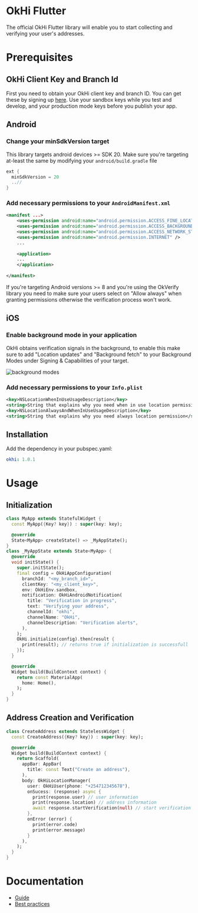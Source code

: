 # OkHi Flutter
The official OkHi Flutter library will enable you to start collecting and verifying your user's addresses.

# Prerequisites

## OkHi Client Key and Branch Id
First you need to obtain your OkHi client key and branch ID. You can get these by signing up [here](https://docs.google.com/forms/d/e/1FAIpQLSed2rhgKQ8iv-xiJrJnDqOTaPiP6c7oE7DzrhTPF_d3VTihDQ/viewform).
Use your sandbox keys while you test and develop, and your production mode keys before you publish your app.

## Android
### Change your minSdkVersion target
This library targets android devices >= SDK 20. Make sure you're targeting at-least the same by modifying your `android/build.gradle` file

```gradle
ext {
  minSdkVersion = 20
  ..//
}
```
### Add necessary permissions to your `AndroidManifest.xml`
```xml
<manifest ...>
    <uses-permission android:name="android.permission.ACCESS_FINE_LOCATION" />
    <uses-permission android:name="android.permission.ACCESS_BACKGROUND_LOCATION" />
    <uses-permission android:name="android.permission.ACCESS_NETWORK_STATE" />
    <uses-permission android:name="android.permission.INTERNET" />
    ...
    
    <application>
    ...
    </application>
​
</manifest>
```
If you're targeting Android versions >= 8 and you're using the OkVerify library you need to make sure your users select on "Allow always" when granting permissions otherwise the verification process won't work.

## iOS
### Enable background mode in your application

OkHi obtains verification signals in the background, to enable this make sure to add "Location updates" and "Background fetch" to your Background Modes under Signing & Capabilities of your target.

![background modes](https://storage.googleapis.com/okhi-cdn/files/Screenshot%202021-11-02%20at%2008.01.13.png)

### Add necessary permissions to your `Info.plist`
```xml
<key>NSLocationWhenInUseUsageDescription</key>
<string>String that explains why you need when in use location permission</string>
<key>NSLocationAlwaysAndWhenInUseUsageDescription</key>
<string>String that explains why you need always location permission</string>
```

## Installation

Add the dependency in your pubspec.yaml:

```yaml
okhi: 1.0.1
```

# Usage
## Initialization
```dart
class MyApp extends StatefulWidget {
  const MyApp({Key? key}) : super(key: key);

  @override
  State<MyApp> createState() => _MyAppState();
}
class _MyAppState extends State<MyApp> {
  @override
  void initState() {
    super.initState();
    final config = OkHiAppConfiguration(
      branchId: "<my_branch_id>",
      clientKey: "<my_client_key>",
      env: OkHiEnv.sandbox,
      notification: OkHiAndroidNotification(
        title: "Verification in progress",
        text: "Verifying your address",
        channelId: "okhi",
        channelName: "OkHi",
        channelDescription: "Verification alerts",
      ),
    );
    OkHi.initialize(config).then(result {
      print(result); // returns true if initialization is successfull
    });
  }

  @override
  Widget build(BuildContext context) {
    return const MaterialApp(
      home: Home(),
    );
  }
}
```
## Address Creation and Verification
```dart
class CreateAddress extends StatelessWidget {
  const CreateAddress({Key? key}) : super(key: key);

  @override
  Widget build(BuildContext context) {
    return Scaffold(
      appBar: AppBar(
        title: const Text("Create an address"),
      ),
      body: OkHiLocationManager(
        user: OkHiUser(phone: "+254712345678"),
        onSucess: (response) async {
          print(response.user) // user information
          print(response.location) // address information
          await response.startVerification(null) // start verification with response
        },
        onError (error) {
          print(error.code)
          print(error.message)
        }
      ),
    );
  }
}
```
# Documentation
- [Guide](https://docs.okhi.co/v/v5.1-beta/okhi-on-your-flutter-app)
- [Best practices](https://docs.google.com/document/d/1kxolQJ4n6tEgReuqVLYpDVMW--xvqv5UQ7AdvrN0Uw0/edit)
